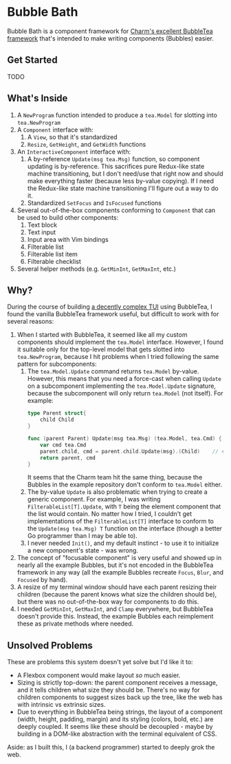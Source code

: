 Bubble Bath
===========
Bubble Bath is a component framework for [Charm's excellent BubbleTea framework](https://github.com/charmbracelet/bubbletea) that's intended to make writing components (Bubbles) easier.

Get Started
-----------
TODO

What's Inside
-------------
1. A `NewProgram` function intended to produce a `tea.Model` for slotting into `tea.NewProgram`
1. A `Component` interface with:
    1. A `View`, so that it's standardized
    1. `Resize`, `GetHeight`, and `GetWidth` functions
1. An `InteractiveComponent`  interface with:
    1. A by-reference `Update(msg tea.Msg)` function, so component updating is by-reference. This sacrifices pure Redux-like state machine transitioning, but I don't need/use that right now and should make everything faster (because less by-value copying). If I need the Redux-like state machine transitioning I'll figure out a way to do it.
    1. Standardized `SetFocus` and `IsFocused` functions
1. Several out-of-the-box components conforming to `Component` that can be used to build other components:
    1. Text block
    1. Text input
    1. Input area with Vim bindings
    1. Filterable list
    1. Filterable list item
    1. Filterable checklist
1. Several helper methods (e.g. `GetMinInt`, `GetMaxInt`, etc.)

Why?
----
During the course of building [a decently complex TUI](https://github.com/mieubrisse/cli-journal-go) using BubbleTea, I found the vanilla BubbleTea framework useful, but difficult to work with for several reasons:

1. When I started with BubbleTea, it seemed like all my custom components should implement the `tea.Model` interface. However, I found it suitable only for the top-level model that gets slotted into `tea.NewProgram`, because I hit problems when I tried following the same pattern for subcomponents:
    1. The `tea.Model.Update` command returns `tea.Model` by-value. However, this means that you need a force-cast when calling `Update` on a subcomponent implementing the `tea.Model.Update` signature, because the subcomponent will only return `tea.Model` (not itself). For example:
       ```go
       type Parent struct{
           child Child
       }

       func (parent Parent) Update(msg tea.Msg) (tea.Model, tea.Cmd) {
           var cmd tea.Cmd
           parent.child, cmd = parent.child.Update(msg).(Child)    // <--- This cast is necessary because we're conforming to tea.Model 
           return parent, cmd
       }

       ```
       It seems that the Charm team hit the same thing, because the Bubbles in the example repository don't conform to `tea.Model` either.
    1. The by-value `Update` is also problematic when trying to create a generic component. For example, I was writing `FilterableList[T].Update`, with `T` being the element component that the list would contain. No matter how I tried, I couldn't get implementations of the `FilterableList[T]` interface to conform to the `Update(msg tea.Msg) T` function on the interface (though a better Go programmer than I may be able to).
    1. I never needed `Init()`, and my default instinct - to use it to initialize a new component's state - was wrong.
1. The concept of "focusable component" is very useful and showed up in nearly all the example Bubbles, but it's not encoded in the BubbleTea framework in any way (all the example Bubbles recreate `Focus`, `Blur`, and `Focused` by hand).
1. A resize of my terminal window should have each parent resizing their children (because the parent knows what size the children should be), but there was no out-of-the-box way for components to do this.
1. I needed `GetMinInt`, `GetMaxInt`, and `Clamp` everywhere, but BubbleTea doesn't provide this. Instead, the example Bubbles each reimplement these as private methods where needed.

Unsolved Problems
-----------------
These are problems this system doesn't yet solve but I'd like it to:

- A Flexbox component would make layout _so_ much easier.
- Sizing is strictly top-down: the parent component receives a message, and it tells children what size they should be. There's no way for children components to suggest sizes back up the tree, like the web has with intrinsic vs extrinsic sizes.
- Due to everything in BubbleTea being strings, the layout of a component (width, height, padding, margin) and its styling (colors, bold, etc.) are deeply coupled. It seems like these should be decoupled - maybe by building in a DOM-like abstraction with the terminal equivalent of CSS.

Aside: as I built this, I (a backend programmer) started to deeply grok the web.

